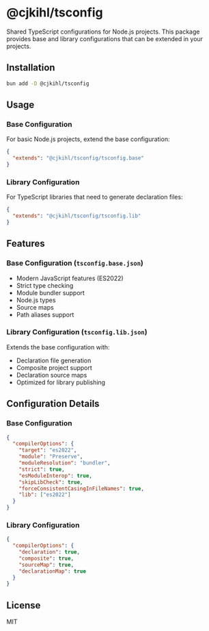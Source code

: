 # @cjkihl/tsconfig

Shared TypeScript configurations for Node.js projects. This package provides base and library configurations that can be extended in your projects.

## Installation

```bash
bun add -D @cjkihl/tsconfig
```

## Usage

### Base Configuration

For basic Node.js projects, extend the base configuration:

```json
{
  "extends": "@cjkihl/tsconfig/tsconfig.base"
}
```

### Library Configuration

For TypeScript libraries that need to generate declaration files:

```json
{
  "extends": "@cjkihl/tsconfig/tsconfig.lib"
}
```

## Features

### Base Configuration (`tsconfig.base.json`)

- Modern JavaScript features (ES2022)
- Strict type checking
- Module bundler support
- Node.js types
- Source maps
- Path aliases support

### Library Configuration (`tsconfig.lib.json`)

Extends the base configuration with:
- Declaration file generation
- Composite project support
- Declaration source maps
- Optimized for library publishing

## Configuration Details

### Base Configuration

```json
{
  "compilerOptions": {
    "target": "es2022",
    "module": "Preserve",
    "moduleResolution": "bundler",
    "strict": true,
    "esModuleInterop": true,
    "skipLibCheck": true,
    "forceConsistentCasingInFileNames": true,
    "lib": ["es2022"]
  }
}
```

### Library Configuration

```json
{
  "compilerOptions": {
    "declaration": true,
    "composite": true,
    "sourceMap": true,
    "declarationMap": true
  }
}
```

## License

MIT
